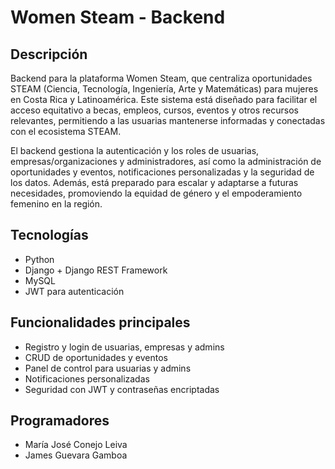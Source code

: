 # Women Steam - Backend

## Descripción

Backend para la plataforma Women Steam, que centraliza oportunidades STEAM (Ciencia, Tecnología, Ingeniería, Arte y Matemáticas) para mujeres en Costa Rica y Latinoamérica. Este sistema está diseñado para facilitar el acceso equitativo a becas, empleos, cursos, eventos y otros recursos relevantes, permitiendo a las usuarias mantenerse informadas y conectadas con el ecosistema STEAM. 

El backend gestiona la autenticación y los roles de usuarias, empresas/organizaciones y administradores, así como la administración de oportunidades y eventos, notificaciones personalizadas y la seguridad de los datos. Además, está preparado para escalar y adaptarse a futuras necesidades, promoviendo la equidad de género y el empoderamiento femenino en la región.

## Tecnologías

- Python
- Django + Django REST Framework
- MySQL
- JWT para autenticación


## Funcionalidades principales

- Registro y login de usuarias, empresas y admins
- CRUD de oportunidades y eventos
- Panel de control para usuarias y admins
- Notificaciones personalizadas
- Seguridad con JWT y contraseñas encriptadas


## Programadores

- María José Conejo Leiva
- James Guevara Gamboa

